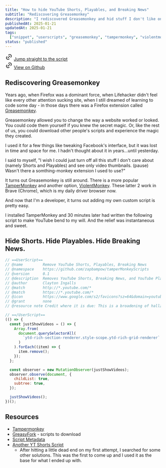 ```yaml
---
title: "How to hide YouTube Shorts, Playables, and Breaking News"
subtitle: "Rediscovering Greasemonkey"
description: "I rediscovered Greasemonkey and hid stuff I don't like on YouTube"
publishedAt: 2025-01-21
updatedAt: 2025-01-21
tags:
  ["snippet", "userscripts", "greasemonkey", "tampermonkey", "violentmonkey"]
status: "published"
---
```


<svg style="display: inline;"  xmlns="http://www.w3.org/2000/svg"  width="24"  height="24"  viewBox="0 0 24 24"  fill="none"  stroke="currentColor"  stroke-width="2"  stroke-linecap="round"  stroke-linejoin="round"  class="icon icon-tabler icons-tabler-outline icon-tabler-link"><path stroke="none" d="M0 0h24v24H0z" fill="none"/><path d="M9 15l6 -6" /><path d="M11 6l.463 -.536a5 5 0 0 1 7.071 7.072l-.534 .464" /><path d="M13 18l-.397 .534a5.068 5.068 0 0 1 -7.127 0a4.972 4.972 0 0 1 0 -7.071l.524 -.463" /></svg> [Jump straight to the script](#hide-shorts-hide-playables-hide-breaking-news)\
<svg style="display: inline;"  xmlns="http://www.w3.org/2000/svg"  width="24"  height="24"  viewBox="0 0 24 24"  fill="none"  stroke="currentColor"  stroke-width="2"  stroke-linecap="round"  stroke-linejoin="round"  class="icon icon-tabler icons-tabler-outline icon-tabler-link"><path stroke="none" d="M0 0h24v24H0z" fill="none"/><path d="M9 15l6 -6" /><path d="M11 6l.463 -.536a5 5 0 0 1 7.071 7.072l-.534 .464" /><path d="M13 18l-.397 .534a5.068 5.068 0 0 1 -7.127 0a4.972 4.972 0 0 1 0 -7.071l.524 -.463" /></svg> [View on Github](https://github.com/zapbampow/tamperMonkeyScripts)

## Rediscovering Greasemonkey

Years ago, when Firefox was a dominant force, when Lifehacker didn't feel like every other attention sucking site, when I still dreamed of learning to code some day - in those days there was a Firefox extension called [Greasemonkey](https://addons.mozilla.org/en-US/firefox/addon/greasemonkey/).

Greasemonkey allowed you to change the way a website worked or looked. You could code them yourself if you knew the secret magic. Or, like the rest of us, you could download other people's scripts and experience the magic they created.

I used it for a few things like tweaking Facebook's interface, but it was lost in time and space for me. I hadn't thought about it in years...until yesterday.

I said to myself, "I wish I could just turn off all this stuff I don't care about (namely Shorts and Playables) and see only video thumbnails. (pause) Wasn't there a somthing-monkey extension I used to use?"

It turns out Greasemonkey is still around. There is a more popular [TamperMonkey](https://www.tampermonkey.net/) and another option, [ViolentMonkey](https://violentmonkey.github.io/). These latter 2 work in Brave (Chrome), which is my daily driver browser now.

And now that I'm a developer, it turns out adding my own custom script is pretty easy.

I installed TamperMonkey and 30 minutes later had written the following script to make YouTube bend to my will. And the relief was instantaneous and sweet.

## Hide Shorts. Hide Playables. Hide Breaking News.

```js
// ==UserScript==
// @name         Remove YouTube Shorts, Playables, Breaking News
// @namespace    https://github.com/zapbampow/tamperMonkeyScripts
// @version      0.1
// @description  Removes YouTube Shorts, Breaking News, and YouTube Playables, leaving only real videos
// @author       Clayton Ingalls
// @match        http://*.youtube.com/*
// @match        https://*.youtube.com/*
// @icon         https://www.google.com/s2/favicons?sz=64&domain=youtube.com
// @grant        none
// @resource note Credit where it is due: This is a broadening of hallzy's script at https://github.com/hallzy/remove-youtube-shorts/blob/master/remove-youtube-shorts.user.js

// ==/UserScript==
(() => {
  const justShowVideos = () => {
    Array.from(
      document.querySelectorAll(
        `ytd-rich-section-renderer.style-scope.ytd-rich-grid-renderer`
      )
    ).forEach((item) => {
      item.remove();
    });
  };

  const observer = new MutationObserver(justShowVideos);
  observer.observe(document, {
    childList: true,
    subtree: true,
  });

  justShowVideos();
})();
```

## Resources

- [Tampermonkey](https://www.tampermonkey.net/)
- [GreasyFork](https://greasyfork.org/en) - scripts to download
- [Script Metadata](https://www.tampermonkey.net/documentation.php?locale=en#meta:grant)
- [Another YT Shorts Script](https://github.com/hallzy/remove-youtube-shorts/blob/master/remove-youtube-shorts.user.js)
  - After hitting a little dead end on my first attempt, I searched for some other solutions. This was the first to come up and I used it as the base for what I ended up with.
